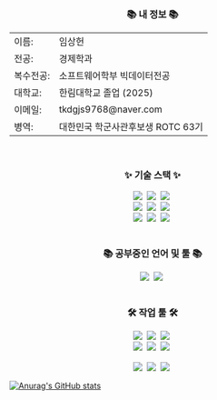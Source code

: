
<!--개인 정보 부분-->
<div align="center">
  <h3>📚 내 정보 📚</h3>
  <table>
    <tr>
      <td>이름:</td>
      <td>임상헌</td>
    </tr>
    <tr>
      <td>전공:</td>
      <td>경제학과</td>
    </tr>
    <tr>
      <td>복수전공:</td>
      <td>소프트웨어학부 빅데이터전공</td>
    </tr>
    <tr>
      <td>대학교:</td>
      <td>한림대학교 졸업 (2025)</td>
    </tr>
    <tr>
      <td>이메일:</td>
      <td>tkdgjs9768@naver.com</td>
    </tr>
    <tr>
      <td>병역:</td>
      <td>대한민국 학군사관후보생 ROTC 63기 </td>
    </tr>
  </table>
</div>

<br>

<!--기술 스택 부분-->
<h3 align="center">✨ 기술 스택 ✨</h3>
<div align="center">
  <img src="https://img.shields.io/badge/react-20232a.svg?style=for-the-badge&logo=react&logoColor=61DAFB" />&nbsp
  <img src="https://img.shields.io/badge/javascript-F7DF1E.svg?style=for-the-badge&logo=javascript&logoColor=20232a" />&nbsp
  <img src="https://img.shields.io/badge/html5-E34F26.svg?style=for-the-badge&logo=html5&logoColor=white" />&nbsp
</div>

<div align="center">
  <img src="https://img.shields.io/badge/css3-1572B6.svg?style=for-the-badge&logo=css3&logoColor=white" />&nbsp
  <img src="https://img.shields.io/badge/python-3670A0?style=for-the-badge&logo=python&logoColor=ffdd54" />&nbsp
  <img src="https://img.shields.io/badge/Kotlin-0095D5?&style=for-the-badge&logo=kotlin&logoColor=white" />&nbsp
</div>

<div align="center">
  <img src="https://img.shields.io/badge/Java-ED8B00?style=for-the-badge&logo=openjdk&logoColor=white" />&nbsp
  <img src="https://img.shields.io/badge/C-00599C?style=for-the-badge&logo=c&logoColor=white" />&nbsp
  <img src="https://img.shields.io/badge/Android-3DDC84?style=for-the-badge&logo=android&logoColor=white" />&nbsp
</div>

<br>

<h3 align="center">📚 공부중인 언어 및 툴 📚</h3>
<div align="center">
  <img src="https://img.shields.io/badge/typescript-007ACC.svg?style=for-the-badge&logo=typescript&logoColor=white" />&nbsp
  <img src="https://img.shields.io/badge/React%20Query-FF4154?style=for-the-badge&logo=react%20query&logoColor=white" />&nbsp
</div>

<br>

<h3 align="center">🛠 작업 툴 🛠</h3>
<div align="center">
  <img src="https://img.shields.io/badge/git-F05033.svg?style=for-the-badge&logo=git&logoColor=white" />&nbsp
  <img src="https://img.shields.io/badge/github-181717.svg?style=for-the-badge&logo=github&logoColor=white" />&nbsp
  <img src="https://img.shields.io/badge/Notion-F3F3F3.svg?style=for-the-badge&logo=notion&logoColor=black" />&nbsp
</div>

<div align="center">
  <img src="https://img.shields.io/badge/adobe%20photoshop-08253c.svg?style=for-the-badge&logo=adobe%20photoshop&logoColor=37abff" />&nbsp
  <img src="https://img.shields.io/badge/figma-F24E1E.svg?style=for-the-badge&logo=figma&logoColor=white" />&nbsp
  <img src="https://img.shields.io/badge/Powershell-2CA5E0?style=for-the-badge&logo=powershell&logoColor=white" />&nbsp
</div>

<br>

<div align="center">
  <img src="https://img.shields.io/badge/VSCode-2C2C32.svg?style=for-the-badge&logo=visual-studio-code&logoColor=22ABF3" />&nbsp
  <img src="https://img.shields.io/badge/jupyter-2C2C32.svg?style=for-the-badge&logo=jupyter&logoColor=F37726" />&nbsp
  <img src="https://img.shields.io/badge/Kali_Linux-557C94?style=for-the-badge&logo=kali-linux&logoColor=white" />&nbsp
</div>

[![Anurag's GitHub stats](https://github-readme-stats.vercel.app/api?username=SangHeonKR)](https://github.com/anuraghazra/github-readme-stats)
